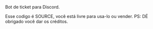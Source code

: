 Bot de ticket para Discord.

Esse codigo é SOURCE, você está livre para usa-lo ou vender.
PS: DÉ obrigado você dar os créditos.
